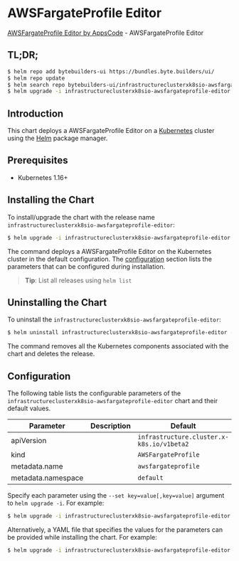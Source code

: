 # AWSFargateProfile Editor

[AWSFargateProfile Editor by AppsCode](https://byte.builders) - AWSFargateProfile Editor

## TL;DR;

```bash
$ helm repo add bytebuilders-ui https://bundles.byte.builders/ui/
$ helm repo update
$ helm search repo bytebuilders-ui/infrastructureclusterxk8sio-awsfargateprofile-editor --version=v0.4.14
$ helm upgrade -i infrastructureclusterxk8sio-awsfargateprofile-editor bytebuilders-ui/infrastructureclusterxk8sio-awsfargateprofile-editor -n default --create-namespace --version=v0.4.14
```

## Introduction

This chart deploys a AWSFargateProfile Editor on a [Kubernetes](http://kubernetes.io) cluster using the [Helm](https://helm.sh) package manager.

## Prerequisites

- Kubernetes 1.16+

## Installing the Chart

To install/upgrade the chart with the release name `infrastructureclusterxk8sio-awsfargateprofile-editor`:

```bash
$ helm upgrade -i infrastructureclusterxk8sio-awsfargateprofile-editor bytebuilders-ui/infrastructureclusterxk8sio-awsfargateprofile-editor -n default --create-namespace --version=v0.4.14
```

The command deploys a AWSFargateProfile Editor on the Kubernetes cluster in the default configuration. The [configuration](#configuration) section lists the parameters that can be configured during installation.

> **Tip**: List all releases using `helm list`

## Uninstalling the Chart

To uninstall the `infrastructureclusterxk8sio-awsfargateprofile-editor`:

```bash
$ helm uninstall infrastructureclusterxk8sio-awsfargateprofile-editor -n default
```

The command removes all the Kubernetes components associated with the chart and deletes the release.

## Configuration

The following table lists the configurable parameters of the `infrastructureclusterxk8sio-awsfargateprofile-editor` chart and their default values.

|     Parameter      | Description |                       Default                        |
|--------------------|-------------|------------------------------------------------------|
| apiVersion         |             | <code>infrastructure.cluster.x-k8s.io/v1beta2</code> |
| kind               |             | <code>AWSFargateProfile</code>                       |
| metadata.name      |             | <code>awsfargateprofile</code>                       |
| metadata.namespace |             | <code>default</code>                                 |


Specify each parameter using the `--set key=value[,key=value]` argument to `helm upgrade -i`. For example:

```bash
$ helm upgrade -i infrastructureclusterxk8sio-awsfargateprofile-editor bytebuilders-ui/infrastructureclusterxk8sio-awsfargateprofile-editor -n default --create-namespace --version=v0.4.14 --set apiVersion=infrastructure.cluster.x-k8s.io/v1beta2
```

Alternatively, a YAML file that specifies the values for the parameters can be provided while
installing the chart. For example:

```bash
$ helm upgrade -i infrastructureclusterxk8sio-awsfargateprofile-editor bytebuilders-ui/infrastructureclusterxk8sio-awsfargateprofile-editor -n default --create-namespace --version=v0.4.14 --values values.yaml
```
